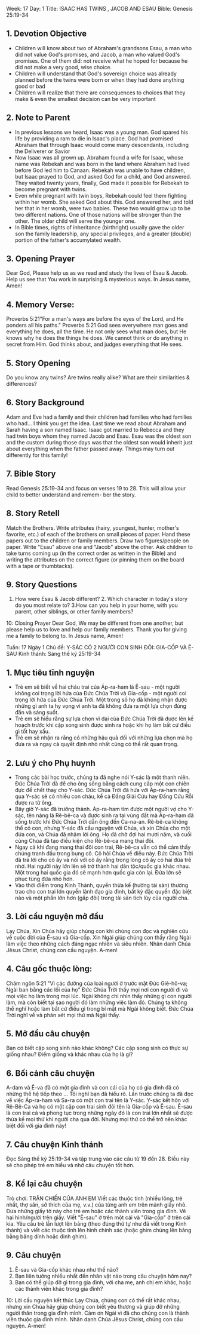 Week: 17
Day: 1
Title: ISAAC HAS TWINS , JACOB AND ESAU
Bible: Genesis 25:19-34
## 1. Devotion Objective
- Children will know about two of Abraham's grandsons Esau, a man who did not value God's promises, and Jacob, a man who valued God's promises. One of them did: not receive what he hoped for because he did not make a very good, wise choice.
- Children will understand that God's sovereign choice was already planned before the twins were born or when they had done anything good or bad
- Children will realize that there are consequences to choices that they make & even the smallest decision can be very important

## 2. Note to Parent
- In previous lessons we heard, Isaac was a young man. God spared his life by providing a ram to die in Isaac's place. God had promised Abraham that through Isaac would come many descendants, including the Deliverer or Savior
- Now Isaac was all grown up. Abraham found a wife for Isaac, whose name was Rebekah and was born in the land where Abraham had lived before God led him to Canaan. Rebekah was unable to have children, but Isaac prayed to God, and asked God for a child, and God answered. They waited twenty years, finally, God made it possible for Rebekah to become pregnant with twins.
- Even while pregnant with twin boys, Rebekah could feel them fighting within her womb. She asked God about this. God answered her, and told her that in her womb, were two babies. These two would grow up to be two different nations. One of those nations will be stronger than the other. The older child will serve the younger one.
- In Bible times, rights of inheritance (birthright) usually gave the older son the family leadership, any special privileges, and a greater (double) portion of the father's accumylated wealth.

## 3. Opening Prayer
Dear God, Please help us as we read and study the lives of Esau & Jacob. Help us see that You work in surprising & mysterious ways. In Jesus name, Amen!

## 4. Memory Verse:

 Proverbs 5:21"For a man's ways are before the eyes of the Lord, and He ponders all his paths." Proverbs 5:21 God sees everywhere man goes and everything he does, all the time. He not only sees what man does, but He knows why he does the things he does. We cannot think or do anything in secret from Him. God thinks about, and judges everything that He sees.

## 5. Story Opening
 Do you know any twins? Are twins really alike? What are their similarities & differences?

## 6. Story Background
Adam and Eve had a family and their children had families who had families who had... I think you get the idea. Last time we read about Abraham and Sarah having a son named Isaac. Isaac got married to Rebecca and they had twin boys whom they named Jacob and Esau. Esau was the oldest son and the custom during those days was that the oldest son would inherit just about everything when the father passed away. Things may turn out differently for this family!

## 7. Bible Story
Read Genesis 25:19-34 and focus on verses 19 to 28. This will allow your child to better understand and remem- ber the story.

## 8. Story Retell
 Match the Brothers.
Write attributes (hairy, youngest, hunter, mother's favorite, etc.) of each of the brothers on small pieces of paper. Hand these papers out to the children or family members. Draw two figures/people on paper. Write "Esau" above one and "Jacob" above the other. Ask children to take turns coming up (in the correct order as written in the Bible) and writing the attributes on the correct figure (or pinning them on the board with a tape or thumbtacks).

## 9. Story Questions
1. How were Esau & Jacob different? 2. Which character in today's story do you most relate to? 3.How can you help in your home, with you parent, other siblings, or other family members?

10: Closing Prayer
Dear God, We may be different from one another, but please help us to love and help our family members. Thank you for giving me a family to belong to. In Jesus name, Amen!

Tuần: 17
Ngày 1
Chủ đề: Y-SÁC CÓ 2 NGƯỜI CON SINH ĐÔI: GIA-CỐP VÀ Ê-SAU
Kinh thánh: Sáng thế ký 25:19-34

## 1. Mục tiêu tĩnh nguyện
- Trẻ em sẽ biết về hai cháu trai của Áp-ra-ham là Ê-sau - một người không coi trọng lời hứa của Đức Chúa Trời và Gia-cốp - một người coi trọng lời hứa của Đức Chúa Trời. Một trong số họ đã không nhận được những gì anh ta hy vọng vì anh ta đã không đưa ra một lựa chọn đúng đắn và sáng suốt.
- Trẻ em sẽ hiểu rằng sự lựa chọn vĩ đại của Đức Chúa Trời đã được lên kế hoạch trước khi cặp song sinh được sinh ra hoặc khi họ làm bất cứ điều gì tốt hay xấu.
- Trẻ em sẽ nhận ra rằng có những hậu quả đối với những lựa chọn mà họ đưa ra và ngay cả quyết định nhỏ nhất cũng có thể rất quan trọng.

## 2. Lưu ý cho Phụ huynh
- Trong các bài học trước, chúng ta đã nghe nói Y-sác là một thanh niên. Đức Chúa Trời đã để cho ông sống bằng cách cung cấp một con chiên đực để chết thay cho Y-sác. Đức Chúa Trời đã hứa với Áp-ra-ham rằng qua Y-sác sẽ có nhiều con cháu, kể cả Đấng Giải Cứu hay Đấng Cứu Rỗi được ra từ ông.
- Bây giờ Y-sác đã trưởng thành. Áp-ra-ham tìm được một người vợ cho Y-sác, tên nàng là Rê-bê-ca và được sinh ra tại vùng đất mà Áp-ra-ham đã sống trước khi Đức Chúa Trời dẫn ông đến Ca-na-an. Rê-bê-ca không thể có con, nhưng Y-sác đã cầu nguyện với Chúa, và xin Chúa cho một đứa con, và Chúa đã nhậm lời ông. Họ đã chờ đợi hai mươi năm, và cuối cùng Chúa đã tạo điều kiện cho Rê-bê-ca mang thai đôi.
- Ngay cả khi đang mang thai đôi con trai, Rê-bê-ca vẫn có thể cảm thấy chúng tranh đấu trong bụng cô. Cô hỏi Chúa về điều này. Đức Chúa Trời đã trả lời cho cô ấy và nói với cô ấy rằng trong lòng cô ấy có hai đứa trẻ nhở. Hai người này lớn lên sẽ trở thành hai dân tộc/quốc gia khác nhau. Một trong hai quốc gia đó sẽ mạnh hơn quốc gia còn lại. Đứa lớn sẽ phục tùng đứa nhỏ hơn.
- Vào thời điểm trong Kinh Thánh, quyền thừa kế (hưởng tài sản) thường trao cho con trai lớn quyền lãnh đạo gia đình, bất kỳ đặc quyền đặc biệt nào và một phần lớn hơn (gấp đôi) trong tài sản tích lũy của người cha.

## 3. Lời cầu nguyện mở đầu
Lạy Chúa, Xin Chúa hãy giúp chúng con khi chúng con đọc và nghiên cứu về cuộc đời của Ê-sau và Gia-cốp. Xin Ngài giúp chúng con thấy rằng Ngài làm việc theo những cách đáng ngạc nhiên và siêu nhiên. Nhân danh Chúa Jêsus Christ, chúng con cầu nguyện. A-men!

## 4. Câu gốc thuộc lòng:
 Châm ngôn 5:21
"Vì các đường của loài người ở trước mặt Đức Giê-hô-va; Ngài ban bằng các lối của họ"
 Đức Chúa Trời thấy mọi nơi con người đi và mọi việc họ làm trong mọi lúc. Ngài không chỉ nhìn thấy những gì con người làm, mà còn biết tại sao người đó làm những việc làm đó. Chúng ta không thể nghĩ hoặc làm bất cứ điều gì trong bí mật mà Ngài không biết. Đức Chúa Trời nghĩ về và phán xét mọi thứ mà Ngài thấy.

## 5. Mở đầu câu chuyện
Bạn có biết cặp song sinh nào khác không?
Các cặp song sinh có thực sự giống nhau?
Điểm giống và khác nhau của họ là gì?

## 6. Bối cảnh câu chuyện
A-dam và Ê-va đã có một gia đình và con cái của họ có gia đình đã có những thế hệ tiếp theo ... Tôi nghĩ bạn đã hiểu rõ. Lần trước chúng ta đã đọc về việc Áp-ra-ham và Sa-ra có một con trai tên là Y-sác. Y-sác kết hôn với Rê-Bê-Ca và họ có một cặp con trai sinh đôi tên là Gia-cốp và Ê-sau. Ê-sau là con trai cả và phong tục trong những ngày đó là con trai lớn nhất sẽ được thừa kế mọi thứ khi người cha qua đời. Nhưng mọi thứ có thể trở nên khác biệt đối với gia đình này!

## 7. Câu chuyện Kinh thánh
Đọc Sáng thế ký 25:19-34 và tập trung vào các câu từ 19 đến 28. Điều này sẽ cho phép trẻ em hiểu và nhớ câu chuyện tốt hơn.

## 8. Kể lại câu chuyện
Trò chơi: TRẬN CHIẾN CỦA ANH EM
Viết các thuộc tính (nhiều lông, trẻ nhất, thợ săn, sở thích của mẹ, v.v.) của từng anh em trên mảnh giấy nhỏ. Đưa những giấy tờ này cho trẻ em hoặc các thành viên trong gia đình. Vẽ hai hình/người trên giấy. Viết "Ê-sau" ở trên một cái và "Gia-cốp" ở trên cái kia. Yêu cầu trẻ lần lượt lên bảng (theo đúng thứ tự như đã viết trong Kinh thánh) và viết các thuộc tính lên hình chính xác (hoặc ghim chúng lên bảng bằng băng dính hoặc đinh ghim).

## 9. Câu chuyện
1. Ê-sau và Gia-cốp khác nhau như thế nào?
2. Bạn liên tưởng nhiều nhất đến nhân vật nào trong câu chuyện hôm nay?
3. Bạn có thể giúp đỡ gì trong gia đình, với cha mẹ, anh chị em khác, hoặc các thành viên khác trong gia đình?

10: Lời cầu nguyện kết thúc
Lạy Chúa, chúng con có thể rất khác nhau, nhưng xin Chúa  hãy giúp chúng con biết yêu thương và giúp đỡ những người thân trong gia đình mình. Cảm ơn Ngài vì đã cho chúng con là thành viên thuộc gia đình mình. Nhân danh Chúa Jêsus Christ, chúng con cầu nguyện. A-men!
